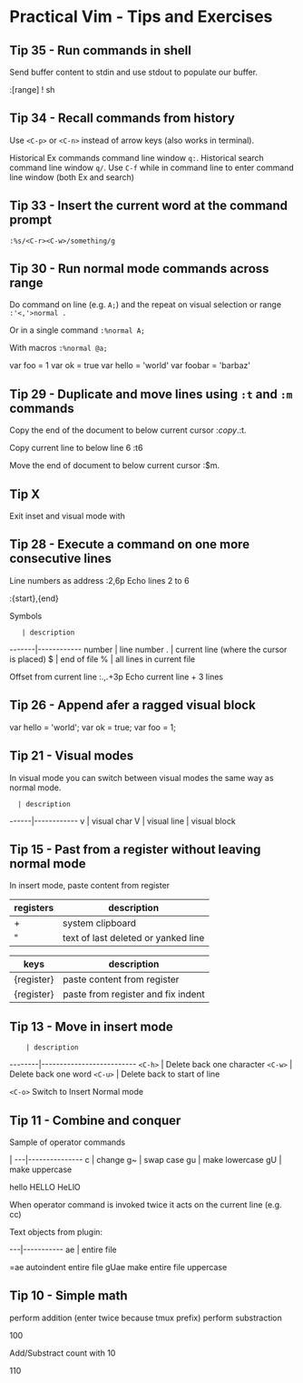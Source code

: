 # Practical Vim - Tips and Exercises

## Tip 35 - Run commands in shell

Send buffer content to stdin and use stdout to populate our buffer.

:[range] ! sh

## Tip 34 - Recall commands from history

Use `<C-p>` or `<C-n>` instead of arrow keys (also works in terminal).

Historical Ex commands command line window  `q:`.
Historical search command line window  `q/`.
Use `C-f` while in command line to enter command line window (both Ex and search)

## Tip 33 - Insert the current word at the command prompt

`:%s/<C-r><C-w>/something/g`

## Tip 30 - Run normal mode commands across range

Do command on line (e.g. `A;`) and the repeat on visual selection or range
`:'<,'>normal .`

Or in a single command
`:%normal A;`

With macros
`:%normal @a;`

var foo = 1
var ok = true
var hello = 'world'
var foobar = 'barbaz'


## Tip 29 - Duplicate and move lines using `:t` and `:m` commands

Copy the end of the document to below current cursor
:$copy.
:$t.

Copy current line to below line 6
:t6

Move the end of document to below current cursor
:$m.

## Tip X

Exit inset and visual mode with <C-c>

## Tip 28 - Execute a command on one more consecutive lines

Line numbers as address
:2,6p
Echo lines 2 to 6

:{start},{end}

Symbols

       | description
-------|------------
number | line number
.      | current line (where the cursor is placed)
$      | end of file
%      | all lines in current file

Offset from current line
:.,.+3p
Echo current line + 3 lines

## Tip 26 - Append afer a ragged visual block

var hello = 'world';
var ok = true;
var foo = 1;

## Tip 21 - Visual modes

In visual mode you can switch between visual modes the same way as normal mode.

      | description
------|------------
v     | visual char
V     | visual line
<C-v> | visual block

## Tip 15 - Past from a register without leaving normal mode

In insert mode, paste content from register

registers | description
----------|-----------------
 +        | system clipboard
 "        | text of last deleted or yanked line

keys            | description
----------------|-----------------------
<C-r>{register} | paste content from register
<C-r><C-p>{register} | paste from register and fix indent

## Tip 13 - Move in insert mode

        | description
--------|--------------------------
`<C-h>` | Delete back one character
`<C-w>` | Delete back one word
`<C-u>` | Delete back to start of line

`<C-o>` Switch to Insert Normal mode

## Tip 11 - Combine and conquer

Sample of operator commands

   |
---|---------------
c  | change
g~ | swap case
gu | make lowercase
gU | make uppercase

hello HELLO HeLlO

When operator command is invoked twice it acts on the current line (e.g. cc)

Text objects from plugin:

---|-----------
ae | entire file

=ae autoindent entire file
gUae make entire file uppercase

## Tip 10 - Simple math

<C-a> perform addition (enter twice because tmux prefix)
<C-x> perform substraction

100

Add/Substract count with 10<C-a>

110

